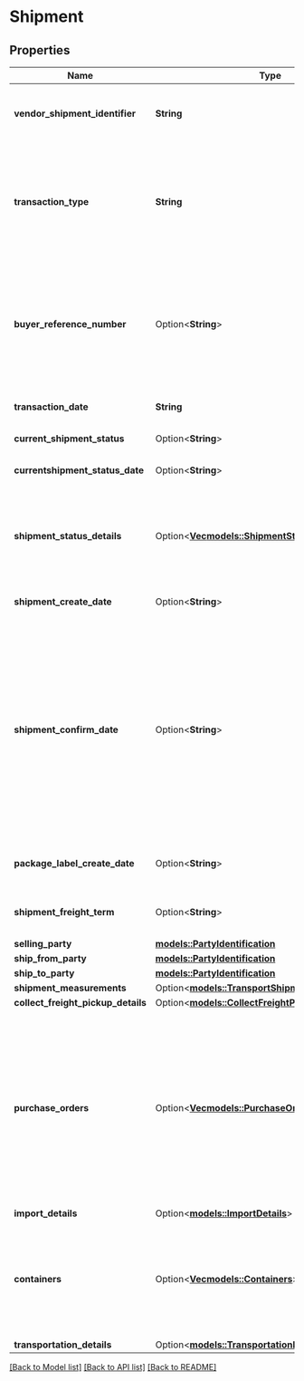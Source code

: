 # Shipment

## Properties

Name | Type | Description | Notes
------------ | ------------- | ------------- | -------------
**vendor_shipment_identifier** | **String** | Unique Transportation ID created by Vendor (Should not be used over the last 365 days). | 
**transaction_type** | **String** | Indicates the type of transportation request (for example, `New` or `Cancel`). Each `transactionType` has a unique set of operations and there are corresponding details to be populated for each operation. | 
**buyer_reference_number** | Option<**String**> | The buyer Reference Number is a unique identifier generated by buyer for all Collect/WePay shipments when you submit a transportation request. This field is mandatory for Collect/WePay shipments. | [optional]
**transaction_date** | **String** | Date on which the transportation request was submitted. | 
**current_shipment_status** | Option<**String**> | Indicates the current shipment status. | [optional]
**currentshipment_status_date** | Option<**String**> | Date and time when the last status was updated. | [optional]
**shipment_status_details** | Option<[**Vec<models::ShipmentStatusDetails>**](ShipmentStatusDetails.md)> | Indicates the list of current shipment status details and when the last update was received from carrier this is available on shipment Details response. | [optional]
**shipment_create_date** | Option<**String**> | The date and time of the shipment request created by vendor. | [optional]
**shipment_confirm_date** | Option<**String**> | The date and time of the departure of the shipment from the vendor's location. Vendors are requested to send ASNs within 30 minutes of departure from their warehouse/distribution center or at least 6 hours prior to the appointment time at the Buyer destination warehouse, whichever is sooner. Shipped date mentioned in the shipment confirmation should not be in the future. | [optional]
**package_label_create_date** | Option<**String**> | The date and time of the package label created for the shipment by buyer. | [optional]
**shipment_freight_term** | Option<**String**> | Specifies if payment is Collect (WePay) or Prepaid (TheyPay). Required. | [optional]
**selling_party** | [**models::PartyIdentification**](PartyIdentification.md) |  | 
**ship_from_party** | [**models::PartyIdentification**](PartyIdentification.md) |  | 
**ship_to_party** | [**models::PartyIdentification**](PartyIdentification.md) |  | 
**shipment_measurements** | Option<[**models::TransportShipmentMeasurements**](TransportShipmentMeasurements.md)> |  | [optional]
**collect_freight_pickup_details** | Option<[**models::CollectFreightPickupDetails**](CollectFreightPickupDetails.md)> |  | [optional]
**purchase_orders** | Option<[**Vec<models::PurchaseOrders>**](PurchaseOrders.md)> | Indicates the purchase orders involved for the transportation request. This group is an array create 1 for each PO and list their corresponding items. This information is used for deciding the route,truck allocation and storage efficiently. This is a mandatory information for Buyer performing transportation from vendor warehouse (WePay/Collect) | [optional]
**import_details** | Option<[**models::ImportDetails**](ImportDetails.md)> |  | [optional]
**containers** | Option<[**Vec<models::Containers>**](Containers.md)> | A list of the items in this transportation and their associated inner container details. If any of the item detail fields are common at a carton or a pallet level, provide them at the corresponding carton or pallet level. | [optional]
**transportation_details** | Option<[**models::TransportationDetails**](TransportationDetails.md)> |  | [optional]

[[Back to Model list]](../README.md#documentation-for-models) [[Back to API list]](../README.md#documentation-for-api-endpoints) [[Back to README]](../README.md)



